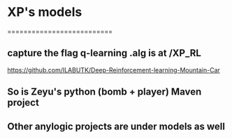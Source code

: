 # XP's models
==========================

## capture the flag q-learning .alg is at  /XP_RL

https://github.com/ILABUTK/Deep-Reinforcement-learning-Mountain-Car

## So is Zeyu's python (bomb + player) Maven project

## Other anylogic projects are under models as well
